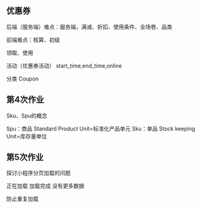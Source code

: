 ## 优惠券

后端（服务端）难点：服务端，满减、折扣、使用条件、全场卷、品类

前端难点：核算、初级

领取、使用

活动（优惠券活动） start_time,end_time,online

分类 Coupon

## 第4次作业

Sku、Spu的概念

Spu：商品 Standard Product Unit=标准化产品单元
Sku：单品 Stock keeping Unit=库存量单位

## 第5次作业

探讨小程序分页加载的问题

正在加载 加载完成 没有更多数据

防止重复加载